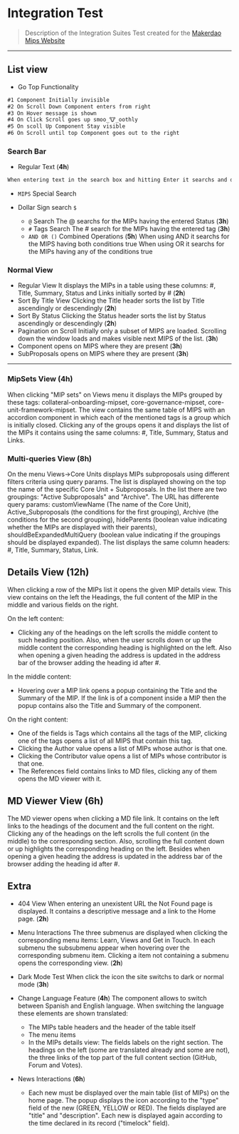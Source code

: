 # Integration Test

> Description of the Integration Suites Test created for the [Makerdao Mips Website](https://mips.makerdao.com/)

---

## List view

* Go Top Functionality

```md
#1 Component Initially invisible
#2 On Scroll Down Component enters from right
#3 On Hover message is shown
#4 On Click Scroll goes up smoo_🐮_oothly
#5 On scoll Up Component Stay visible
#6 On Scroll until top Component goes out to the right
```

### Search Bar

* Regular Text (**4h**)

```md
When entering text in the search box and hitting Enter it searchs and displays the MIPs containing the search text in the Title or the Summary fields. The search is case insensitive, and it works like that except for these cases: 1- when the user types MIP and a number (eg: MIP1, MIP22) 2- When the users type $ at the beginning. In the first case it searchs for MIPs whose number starts with the given one (eg:MIP5 will display MIP5, MIP50, MIP55 and so on). In the second case it will do a Special search (it's described below).

```

* `MIPS` Special Search
* Dollar Sign search `$`

  * `@` Search
  The @ searchs for the MIPs having the entered Status (**3h**)
  * `#` Tags Search
  The # search for the MIPs having the entered tag (**3h**)
  * `AND OR ()` Combined Operations (**5h**)
  When using AND it searchs for the MIPS having both conditions true
  When using OR it searchs for the MIPs having any of the conditions true

### Normal View

* Regular View It displays the MIPs in a table using these columns: #, Title, Summary, Status and Links initially sorted by # (**2h**)
* Sort By Title View Clicking the Title header sorts the list by Title ascendingly or descendingly (**2h**)
* Sort By Status Clicking the Status header sorts the list by Status ascendingly or descendingly (**2h**)
* Pagination on Scroll Initially only a subset of MIPS are loaded. Scrolling down the window loads and makes visible next MIPS of the list. (**3h**)
* Component opens on MIPS where they are present (**3h**)
* SubProposals opens on MIPS where they are present (**3h**)

---

### MipSets View (**4h**)
When clicking "MIP sets" on Views menu it displays the MIPs grouped by these tags: collateral-onboarding-mipset, core-governance-mipset, core-unit-framework-mipset. The view contains the same table of MIPS with an accordion component in which each of the mentioned tags is a group which is initially closed. Clicking any of the groups opens it and displays the list of the MIPs it contains using the same columns: #, Title, Summary, Status and Links. 

### Multi-queries View (**8h**)
On the menu Views->Core Units displays MIPs subproposals using different filters criteria using query params. The list is displayed showing on the top the name of the specific Core Unit + Subproposals. In the list there are two groupings: "Active Subproposals" and "Archive". The URL has differente query params: customViewName (The name of the Core Unit), Active_Subproposals (the conditions for the first grouping), Archive (the conditions for the second grouping), hideParents (boolean value indicating whether the MIPs are displayed with their parents), shouldBeExpandedMultiQuery (boolean value indicating if the groupings should be displayed expanded). The list displays the same column headers: #, Title, Summary, Status, Link. 

## Details View (**12h**)
When clicking a row of the MIPs list it opens the given MIP details view. This view contains on the left the Headings, the full content of the MIP in the middle and various fields on the right.

On the left content:

  * Clicking any of the headings on the left scrolls the middle content to such heading position. Also, when the user scrolls down or up the middle content the corresponding heading is highlighted on the left. Also when opening a given heading the address is updated in the address bar of the browser adding the heading id after #.

  In the middle content:
  - Hovering over a MIP link opens a popup containing the Title and the Summary of the MIP. If the link is of a component inside a MIP then the popup contains also the Title and Summary of the component.
  
  On the right content:
   *  One of the fields is Tags which contains all the tags of the MIP, clicking one of the tags opens a list of all MIPS that contain this tag. 
   *  Clicking the Author value opens a list of MIPs whose author is that one.
   *  Clicking the Contributor value opens a list of MIPs whose contributor is that one.
   *  The References field contains links to MD files, clicking any of them opens the MD viewer with it.
## MD Viewer View (**6h**)

The MD viewer opens when clicking a MD file link. It contains on the left links to the headings of the document and the full content on the right. Clicking any of the headings on the left scrolls the full content (in the middle) to the corresponding section. Also, scrolling the full content down or up highlights the corresponding heading on the left. Besides when opening a given heading the address is updated in the address bar of the browser adding the heading id after #.
## Extra

* 404 View
  When entering an unexistent URL the Not Found page is displayed. It contains a descriptive message and a link to the Home page. (**2h**)

* Menu Interactions
  The three submenus are displayed when clicking the corresponding menu items: Learn, Views and Get in Touch. In each submenu the subsubmenu appear when hovering over the corresponding submenu item. Clicking a item not containing a submenu opens the corresponding view. (**2h**)

* Dark Mode Test
When click the icon the site switchs to dark or normal mode (**3h**)
* Change Language Feature (**4h**)
The component allows to switch between Spanish and English language. When switching the language these elements are shown translated: 
  * The MIPs table headers and the header of the table itself
  * The menu items
  * In the MIPs details view: The fields labels on the right section. The headings on the left (some are translated already and some are not), the three links of the top part of the full 
  content section (GitHub, Forum and Votes).
* News Interactions (**6h**)
    * Each new must be displayed over the main table (list of MIPs) on the home page. The popup displays the icon according to the "type" field of the new (GREEN, YELLOW or RED). The fields displayed are "title" and "description". Each new is displayed again according to the time declared in its record ("timelock" field).
